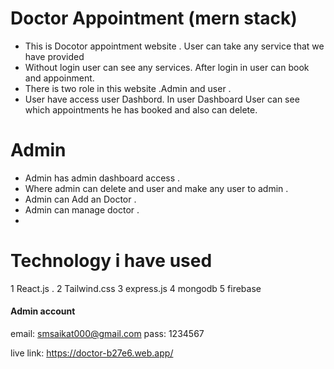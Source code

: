 # Doctor Appointment (mern stack)
* This is Docotor appointment website . User can take any service that we have provided
* Without login user can see any services. After login in user can book and appoinment.
* There is two role in this website .Admin and user .
* User have access user Dashbord. In user Dashboard User can see which appointments he has booked and also can delete.
# Admin 
* Admin has admin dashboard access .
* Where admin can delete and user and make any user to admin .
* Admin can Add an Doctor .
* Admin can manage doctor .
* 
# Technology i have used 
1 React.js .
2 Tailwind.css 
3 express.js 
4 mongodb 
5 firebase

#### Admin account 
email: smsaikat000@gmail.com
pass: 1234567 

live link: https://doctor-b27e6.web.app/
